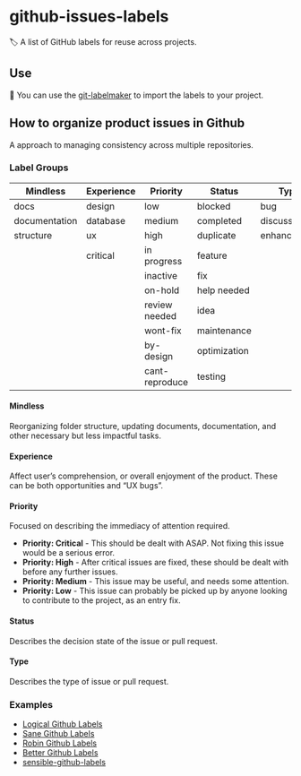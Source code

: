 # github-issues-labels
:label: A list of GitHub labels for reuse across projects.

## Use
:rocket: You can use the [git-labelmaker](https://github.com/himynameisdave/git-labelmaker) to import the labels to your project.

## How to organize product issues in Github
A approach to managing consistency across multiple repositories.

### Label Groups
Mindless      | Experience | Priority | Status    | Type 
--------      | --------   | ------   | ------    | -- 
docs          | design     | low      | blocked   | bug |
documentation | database   | medium   | completed | discussion |
structure     | ux         | high     | duplicate | enhancement |
|             | critical | in progress | feature |
|            |          | inactive  | fix |
|            |          | on-hold   | help needed |
|            |          | review needed | idea |
|            |          | wont-fix   | maintenance |
|            |          | by-design   | optimization |
|            |          | cant-reproduce | testing |

#### Mindless
Reorganizing folder structure, updating documents, documentation, and other necessary but less impactful tasks.

#### Experience
Affect user’s comprehension, or overall enjoyment of the product. These can be both opportunities and “UX bugs”.

#### Priority
Focused on describing the immediacy of attention required.
* **Priority: Critical** - This should be dealt with ASAP. Not fixing this issue would be a serious error.
* **Priority: High** - After critical issues are fixed, these should be dealt with before any further issues.
* **Priority: Medium** - This issue may be useful, and needs some attention.
* **Priority: Low** - This issue can probably be picked up by anyone looking to contribute to the project, as an entry fix.

#### Status
Describes the decision state of the issue or pull request.

#### Type
Describes the type of issue or pull request.

### Examples
* [Logical Github Labels](https://seantrane.com/posts/logical-colorful-github-labels-18230/)
* [Sane Github Labels](https://medium.com/@dave_lunny/sane-github-labels-c5d2e6004b63)
* [Robin Github Labels](https://robinpowered.com/blog/best-practice-system-for-organizing-and-tagging-github-issues)
* [Better Github Labels](https://blog.adam-marsden.co.uk/better-github-labels-f1360b43e0a7)
* [sensible-github-labels](https://github.com/Relequestual/sensible-github-labels)
